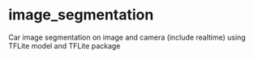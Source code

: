 # image_segmentation
Car image segmentation on image and camera (include realtime) using TFLite model and TFLite package
